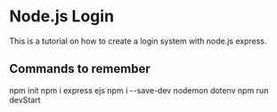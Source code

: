 # Node.js Login

This is a tutorial on how to create a login system with node.js express.

## Commands to remember
npm init
npm i express ejs
npm i --save-dev nodemon dotenv
npm run devStart
